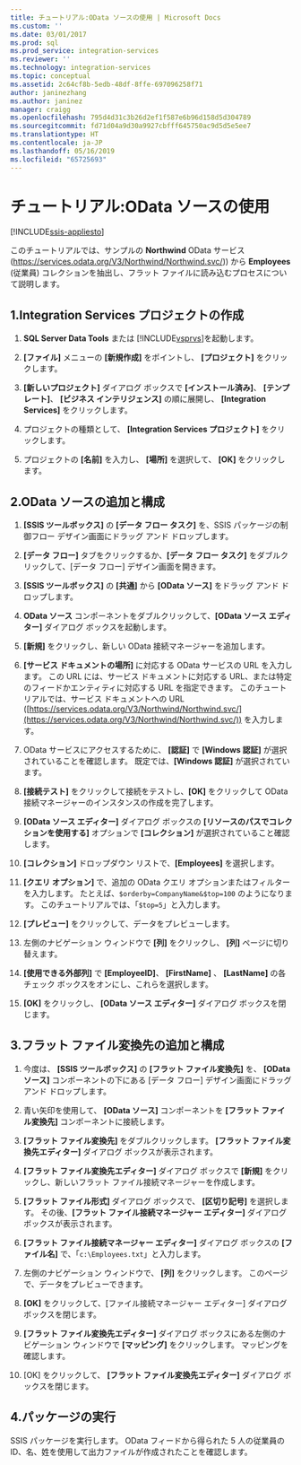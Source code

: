 ```yaml
---
title: チュートリアル:OData ソースの使用 | Microsoft Docs
ms.custom: ''
ms.date: 03/01/2017
ms.prod: sql
ms.prod_service: integration-services
ms.reviewer: ''
ms.technology: integration-services
ms.topic: conceptual
ms.assetid: 2c64cf8b-5edb-48df-8ffe-697096258f71
author: janinezhang
ms.author: janinez
manager: craigg
ms.openlocfilehash: 795d4d31c3b26d2ef1f587e6b96d158d5d304789
ms.sourcegitcommit: fd71d04a9d30a9927cbfff645750ac9d5d5e5ee7
ms.translationtype: HT
ms.contentlocale: ja-JP
ms.lasthandoff: 05/16/2019
ms.locfileid: "65725693"
---
```

# <a name="tutorial-using-the-odata-source"></a>チュートリアル:OData ソースの使用

[!INCLUDE[ssis-appliesto](../../includes/ssis-appliesto-ssvrpluslinux-asdb-asdw-xxx.md)]


  このチュートリアルでは、サンプルの **Northwind** OData サービス (https://services.odata.org/V3/Northwind/Northwind.svc/)) から **Employees** (従業員) コレクションを抽出し、フラット ファイルに読み込むプロセスについて説明します。  
  
## <a name="1-create-an-integration-services-project"></a>1.Integration Services プロジェクトの作成  
  
1.  **SQL Server Data Tools** または [!INCLUDE[vsprvs](../../includes/vsprvs-md.md)]を起動します。  
  
2.  **[ファイル]** メニューの **[新規作成]** をポイントし、 **[プロジェクト]** をクリックします。  
  
3.  **[新しいプロジェクト]** ダイアログ ボックスで **[インストール済み]**、 **[テンプレート]**、 **[ビジネス インテリジェンス]** の順に展開し、 **[Integration Services]** をクリックします。  
  
4.  プロジェクトの種類として、 **[Integration Services プロジェクト]** をクリックします。  
  
5.  プロジェクトの **[名前]** を入力し、 **[場所]** を選択して、 **[OK]** をクリックします。  
  
## <a name="2-add-and-configure-an-odata-source"></a>2.OData ソースの追加と構成 
  
1.  **[SSIS ツールボックス]** の **[データ フロー タスク]** を、SSIS パッケージの制御フロー デザイン画面にドラッグ アンド ドロップします。  
  
2.  **[データ フロー]** タブをクリックするか、**[データ フロー タスク]** をダブルクリックして、[データ フロー] デザイン画面を開きます。  
  
3.  **[SSIS ツールボックス]** の **[共通]** から **[OData ソース]** をドラッグ アンド ドロップします。
  
4.  **OData ソース** コンポーネントをダブルクリックして、**[OData ソース エディター]** ダイアログ ボックスを起動します。  
  
5.  **[新規]** をクリックし、新しい OData 接続マネージャーを追加します。  
  
6.  **[サービス ドキュメントの場所]** に対応する OData サービスの URL を入力します。 この URL には、サービス ドキュメントに対応する URL、または特定のフィードかエンティティに対応する URL を指定できます。 このチュートリアルでは、サービス ドキュメントへの URL ([https://services.odata.org/V3/Northwind/Northwind.svc/](https://services.odata.org/V3/Northwind/Northwind.svc/)) を入力します。  
  
7.  OData サービスにアクセスするために、 **[認証]** で **[Windows 認証]** が選択されていることを確認します。 既定では、**[Windows 認証]** が選択されています。  
  
8.  **[接続テスト]** をクリックして接続をテストし、**[OK]** をクリックして OData 接続マネージャーのインスタンスの作成を完了します。  
  
9. **[OData ソース エディター]** ダイアログ ボックスの **[リソースのパスでコレクションを使用する]** オプションで **[コレクション]** が選択されていること確認します。  
  
10. **[コレクション]** ドロップダウン リストで、**[Employees]** を選択します。  
  
11. **[クエリ オプション]** で、追加の OData クエリ オプションまたはフィルターを入力します。 たとえば、`$orderby=CompanyName&$top=100` のようになります。 このチュートリアルでは、「`$top=5`」と入力します。  
  
12. **[プレビュー]** をクリックして、データをプレビューします。  
  
13. 左側のナビゲーション ウィンドウで **[列]** をクリックし、 **[列]** ページに切り替えます。  
  
14. **[使用できる外部列]** で **[EmployeeID]**、 **[FirstName]** 、 **[LastName]** の各チェック ボックスをオンにし、これらを選択します。  
  
15. **[OK]** をクリックし、 **[OData ソース エディター]** ダイアログ ボックスを閉じます。  
  
## <a name="3-add-and-configure-a-flat-file-destination"></a>3.フラット ファイル変換先の追加と構成
  
1.  今度は、 **[SSIS ツールボックス]** の **[フラット ファイル変換先]** を、 **[OData ソース]** コンポーネントの下にある [データ フロー] デザイン画面にドラッグ アンド ドロップします。  
  
2.  青い矢印を使用して、 **[OData ソース]** コンポーネントを **[フラット ファイル変換先]** コンポーネントに接続します。  
  
3.  **[フラット ファイル変換先]** をダブルクリックします。 **[フラット ファイル変換先エディター]** ダイアログ ボックスが表示されます。  
  
4.  **[フラット ファイル変換先エディター]** ダイアログ ボックスで **[新規]** をクリックし、新しいフラット ファイル接続マネージャーを作成します。  
  
5.  **[フラット ファイル形式]** ダイアログ ボックスで、 **[区切り記号]** を選択します。 その後、**[フラット ファイル接続マネージャー エディター]** ダイアログ ボックスが表示されます。  
  
6.  **[フラット ファイル接続マネージャー エディター]** ダイアログ ボックスの **[ファイル名]** で、「`c:\Employees.txt`」と入力します。  
  
7.  左側のナビゲーション ウィンドウで、 **[列]** をクリックします。 このページで、データをプレビューできます。  
  
8.  **[OK]** をクリックして、[ファイル接続マネージャー エディター] ダイアログ ボックスを閉じます。  
  
9. **[フラット ファイル変換先エディター]** ダイアログ ボックスにある左側のナビゲーション ウィンドウで **[マッピング]** をクリックします。 マッピングを確認します。  
  
10. [OK] をクリックして、 **[フラット ファイル変換先エディター]** ダイアログ ボックスを閉じます。  

## <a name="4-run-the-package"></a>4.パッケージの実行
SSIS パッケージを実行します。 OData フィードから得られた 5 人の従業員の ID、名、姓を使用して出力ファイルが作成されたことを確認します。
  
  
